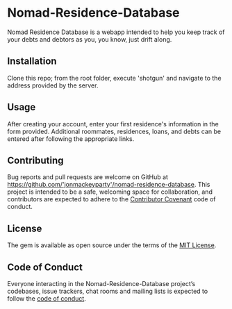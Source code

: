 # Nomad-Residence-Database

Nomad Residence Database is a webapp intended to help you keep track of your debts and debtors as you, you know, just drift along.

## Installation

Clone this repo; from the root folder, execute 'shotgun' and navigate to the address provided by the server.

## Usage

After creating your account, enter your first residence's information in the form provided.  Additional roommates, residences, loans, and debts can be entered after following the appropriate links.

## Contributing

Bug reports and pull requests are welcome on GitHub at https://github.com/'jonmackeyparty'/nomad-residence-database. This project is intended to be a safe, welcoming space for collaboration, and contributors are expected to adhere to the [Contributor Covenant](http://contributor-covenant.org) code of conduct.

## License

The gem is available as open source under the terms of the [MIT License](https://opensource.org/licenses/MIT).

## Code of Conduct

Everyone interacting in the Nomad-Residence-Database project’s codebases, issue trackers, chat rooms and mailing lists is expected to follow the [code of conduct](https://github.com/'jonmackeyparty'/nomad-residence-database/blob/master/CODE_OF_CONDUCT.md).
